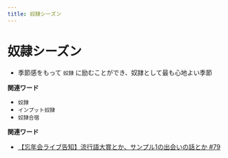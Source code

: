 ```yaml
---
title: 奴隷シーズン
---
```


# 奴隷シーズン


-   季節感をもって `奴隷`
    に励むことができ、奴隷として最も心地よい季節

**関連ワード**

-   `奴隷`
-   `インプット奴隷`
-   `奴隷合宿`

**関連ワード**

-   [【忘年会ライブ告知】流行語大賞とか、サンプル1の出会いの話とか
    #79](https://www.youtube.com/watch?v=2iwZmLJ5OnE)

